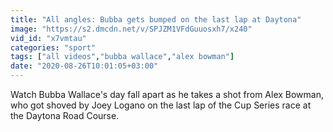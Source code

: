 ```yaml
---
title: "All angles: Bubba gets bumped on the last lap at Daytona"
image: "https://s2.dmcdn.net/v/SPJZM1VFdGuuosxh7/x240"
vid_id: "x7vmtau"
categories: "sport"
tags: ["all videos","bubba wallace","alex bowman"]
date: "2020-08-26T10:01:05+03:00"
---
```

Watch Bubba Wallace's day fall apart as he takes a shot from Alex Bowman, who got shoved by Joey Logano on the last lap of the Cup Series race at the Daytona Road Course.
